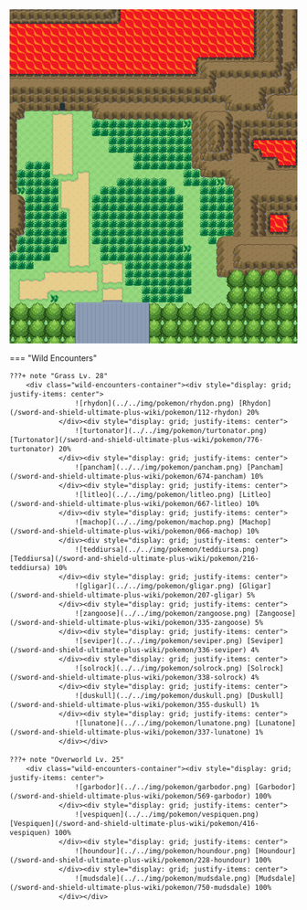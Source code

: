 <img src="../../img/routes/Wild Area 4 South.png" alt="Wild Area 4 South"/>

=== "Wild Encounters"


	???+ note "Grass Lv. 28"
		<div class="wild-encounters-container"><div style="display: grid; justify-items: center">
                    ![rhydon](../../img/pokemon/rhydon.png) [Rhydon](/sword-and-shield-ultimate-plus-wiki/pokemon/112-rhydon) 20%
                </div><div style="display: grid; justify-items: center">
                    ![turtonator](../../img/pokemon/turtonator.png) [Turtonator](/sword-and-shield-ultimate-plus-wiki/pokemon/776-turtonator) 20%
                </div><div style="display: grid; justify-items: center">
                    ![pancham](../../img/pokemon/pancham.png) [Pancham](/sword-and-shield-ultimate-plus-wiki/pokemon/674-pancham) 10%
                </div><div style="display: grid; justify-items: center">
                    ![litleo](../../img/pokemon/litleo.png) [Litleo](/sword-and-shield-ultimate-plus-wiki/pokemon/667-litleo) 10%
                </div><div style="display: grid; justify-items: center">
                    ![machop](../../img/pokemon/machop.png) [Machop](/sword-and-shield-ultimate-plus-wiki/pokemon/066-machop) 10%
                </div><div style="display: grid; justify-items: center">
                    ![teddiursa](../../img/pokemon/teddiursa.png) [Teddiursa](/sword-and-shield-ultimate-plus-wiki/pokemon/216-teddiursa) 10%
                </div><div style="display: grid; justify-items: center">
                    ![gligar](../../img/pokemon/gligar.png) [Gligar](/sword-and-shield-ultimate-plus-wiki/pokemon/207-gligar) 5%
                </div><div style="display: grid; justify-items: center">
                    ![zangoose](../../img/pokemon/zangoose.png) [Zangoose](/sword-and-shield-ultimate-plus-wiki/pokemon/335-zangoose) 5%
                </div><div style="display: grid; justify-items: center">
                    ![seviper](../../img/pokemon/seviper.png) [Seviper](/sword-and-shield-ultimate-plus-wiki/pokemon/336-seviper) 4%
                </div><div style="display: grid; justify-items: center">
                    ![solrock](../../img/pokemon/solrock.png) [Solrock](/sword-and-shield-ultimate-plus-wiki/pokemon/338-solrock) 4%
                </div><div style="display: grid; justify-items: center">
                    ![duskull](../../img/pokemon/duskull.png) [Duskull](/sword-and-shield-ultimate-plus-wiki/pokemon/355-duskull) 1%
                </div><div style="display: grid; justify-items: center">
                    ![lunatone](../../img/pokemon/lunatone.png) [Lunatone](/sword-and-shield-ultimate-plus-wiki/pokemon/337-lunatone) 1%
                </div></div>

	???+ note "Overworld Lv. 25"
		<div class="wild-encounters-container"><div style="display: grid; justify-items: center">
                    ![garbodor](../../img/pokemon/garbodor.png) [Garbodor](/sword-and-shield-ultimate-plus-wiki/pokemon/569-garbodor) 100%
                </div><div style="display: grid; justify-items: center">
                    ![vespiquen](../../img/pokemon/vespiquen.png) [Vespiquen](/sword-and-shield-ultimate-plus-wiki/pokemon/416-vespiquen) 100%
                </div><div style="display: grid; justify-items: center">
                    ![houndour](../../img/pokemon/houndour.png) [Houndour](/sword-and-shield-ultimate-plus-wiki/pokemon/228-houndour) 100%
                </div><div style="display: grid; justify-items: center">
                    ![mudsdale](../../img/pokemon/mudsdale.png) [Mudsdale](/sword-and-shield-ultimate-plus-wiki/pokemon/750-mudsdale) 100%
                </div></div>



